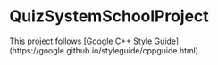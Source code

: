 <h1>QuizSystemSchoolProject</h1>
This project follows [Google C++ Style Guide](https://google.github.io/styleguide/cppguide.html).
